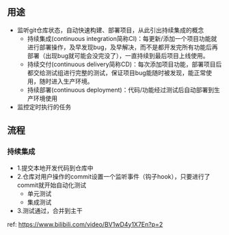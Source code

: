 ## 用途
- 监听git仓库状态，自动快速构建、部署项目，从此引出持续集成的概念
    - 持续集成(continuous integration简称CI)：每更新/添加一个项目功能就进行部署操作，及早发现bug，及早解决，而不是都开发完所有功能后再部署（出现bug就可能会没完没了），一直持续到最后项目上线使用。
    - 持续交付(continuous delivery简称CD)：每次添加项目功能，部署项目后都交给测试组进行完整的测试，保证项目bug能随时被发现，能正常使用，随时进入生产环境。
    - 持续部署(continuous deployment)：代码/功能经过测试后自动部署到生产环境使用
- 监控定时执行的任务

## 流程
### 持续集成
- 1.提交本地开发代码到仓库中
- 2.仓库对用户操作的commit设置一个监听事件（钩子hook），只要进行了commit就开始自动化测试
    - 单元测试
    - 集成测试
- 3.测试通过，合并到主干

ref: https://www.bilibili.com/video/BV1wD4y1X7En?p=2
